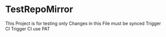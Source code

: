 # TestRepoMirror
This Project is for testing only
Changes in this File must be synced
Trigger CI
Trigger CI use PAT
